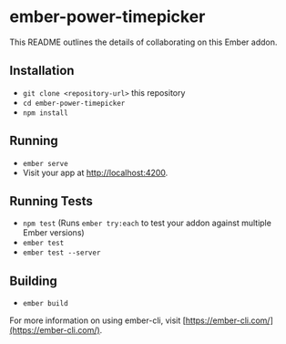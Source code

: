 # ember-power-timepicker

This README outlines the details of collaborating on this Ember addon.

## Installation

* `git clone <repository-url>` this repository
* `cd ember-power-timepicker`
* `npm install`

## Running

* `ember serve`
* Visit your app at [http://localhost:4200](http://localhost:4200).

## Running Tests

* `npm test` (Runs `ember try:each` to test your addon against multiple Ember versions)
* `ember test`
* `ember test --server`

## Building

* `ember build`

For more information on using ember-cli, visit [https://ember-cli.com/](https://ember-cli.com/).
